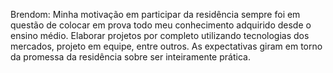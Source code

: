 Brendom: Minha motivação em participar da residência sempre foi em questão de colocar em prova todo meu conhecimento adquirido desde o ensino médio. Elaborar projetos por completo utilizando tecnologias dos mercados, projeto em equipe, entre outros. As expectativas giram em torno da promessa da residência sobre ser inteiramente prática.